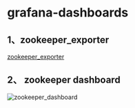 # grafana-dashboards

## 1、zookeeper_exporter
[zookeeper_exporter](https://github.com/jiankunking/zookeeper_exporter)

## 2、 zookeeper dashboard

![zookeeper_dashboard](https://github.com/jiankunking/grafana-dashboards/blob/master/image/zookeeper_dashboard.png)







